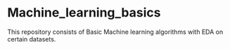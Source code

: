 # Machine_learning_basics
This repository consists of Basic Machine learning algorithms with EDA on certain datasets.
